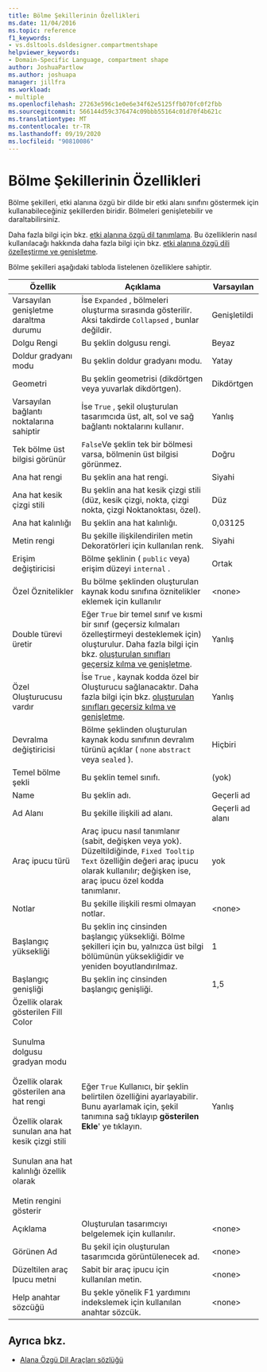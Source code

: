 ```yaml
---
title: Bölme Şekillerinin Özellikleri
ms.date: 11/04/2016
ms.topic: reference
f1_keywords:
- vs.dsltools.dsldesigner.compartmentshape
helpviewer_keywords:
- Domain-Specific Language, compartment shape
author: JoshuaPartlow
ms.author: joshuapa
manager: jillfra
ms.workload:
- multiple
ms.openlocfilehash: 27263e596c1e0e6e34f62e5125ffb070fc0f2fbb
ms.sourcegitcommit: 566144d59c376474c09bbb55164c01d70f4b621c
ms.translationtype: MT
ms.contentlocale: tr-TR
ms.lasthandoff: 09/19/2020
ms.locfileid: "90810086"
---
```

# <a name="properties-of-compartment-shapes"></a>Bölme Şekillerinin Özellikleri
Bölme şekilleri, etki alanına özgü bir dilde bir etki alanı sınıfını göstermek için kullanabileceğiniz şekillerden biridir. Bölmeleri genişletebilir ve daraltabilirsiniz.

 Daha fazla bilgi için bkz. [etki alanına özgü dil tanımlama](../modeling/how-to-define-a-domain-specific-language.md). Bu özelliklerin nasıl kullanılacağı hakkında daha fazla bilgi için bkz. [etki alanına özgü dili özelleştirme ve genişletme](../modeling/customizing-and-extending-a-domain-specific-language.md).

 Bölme şekilleri aşağıdaki tabloda listelenen özelliklere sahiptir.

|Özellik|Açıklama|Varsayılan|
|-|-|-|
|Varsayılan genişletme daraltma durumu|İse `Expanded` , bölmeleri oluşturma sırasında gösterilir. Aksi takdirde `Collapsed` , bunlar değildir.|Genişletildi|
|Dolgu Rengi|Bu şeklin dolgusu rengi.|Beyaz|
|Doldur gradyanı modu|Bu şeklin doldur gradyanı modu.|Yatay|
|Geometri|Bu şeklin geometrisi (dikdörtgen veya yuvarlak dikdörtgen).|Dikdörtgen|
|Varsayılan bağlantı noktalarına sahiptir|İse `True` , şekil oluşturulan tasarımcıda üst, alt, sol ve sağ bağlantı noktalarını kullanır.|Yanlış|
|Tek bölme üst bilgisi görünür|`False`Ve şeklin tek bir bölmesi varsa, bölmenin üst bilgisi görünmez.|Doğru|
|Ana hat rengi|Bu şeklin ana hat rengi.|Siyahi|
|Ana hat kesik çizgi stili|Bu şeklin ana hat kesik çizgi stili (düz, kesik çizgi, nokta, çizgi nokta, çizgi Noktanoktası, özel).|Düz|
|Ana hat kalınlığı|Bu şeklin ana hat kalınlığı.|0,03125|
|Metin rengi|Bu şekille ilişkilendirilen metin Dekoratörleri için kullanılan renk.|Siyahi|
|Erişim değiştiricisi|Bölme şeklinin ( `public` veya) erişim düzeyi `internal` .|Ortak|
|Özel Öznitelikler|Bu bölme şeklinden oluşturulan kaynak kodu sınıfına öznitelikler eklemek için kullanılır|\<none>|
|Double türevi üretir|Eğer `True` bir temel sınıf ve kısmi bir sınıf (geçersiz kılmaları özelleştirmeyi desteklemek için) oluşturulur. Daha fazla bilgi için bkz. [oluşturulan sınıfları geçersiz kılma ve genişletme](../modeling/overriding-and-extending-the-generated-classes.md).|Yanlış|
|Özel Oluşturucusu vardır|İse `True` , kaynak kodda özel bir Oluşturucu sağlanacaktır. Daha fazla bilgi için bkz. [oluşturulan sınıfları geçersiz kılma ve genişletme](../modeling/overriding-and-extending-the-generated-classes.md).|Yanlış|
|Devralma değiştiricisi|Bölme şeklinden oluşturulan kaynak kodu sınıfının devralım türünü açıklar ( `none` `abstract` veya `sealed` ).|Hiçbiri|
|Temel bölme şekli|Bu şeklin temel sınıfı.|(yok)|
|Name|Bu şeklin adı.|Geçerli ad|
|Ad Alanı|Bu şekille ilişkili ad alanı.|Geçerli ad alanı|
|Araç ipucu türü|Araç ipucu nasıl tanımlanır (sabit, değişken veya yok). Düzeltildiğinde, `Fixed Tooltip Text` özelliğin değeri araç ipucu olarak kullanılır; değişken ise, araç ipucu özel kodda tanımlanır.|yok|
|Notlar|Bu şekille ilişkili resmi olmayan notlar.|\<none>|
|Başlangıç yüksekliği|Bu şeklin inç cinsinden başlangıç yüksekliği. Bölme şekilleri için bu, yalnızca üst bilgi bölümünün yüksekliğidir ve yeniden boyutlandırılmaz.|1|
|Başlangıç genişliği|Bu şeklin inç cinsinden başlangıç genişliği.|1,5|
|Özellik olarak gösterilen Fill Color<br /><br /> Sunulma dolgusu gradyan modu<br /><br /> Özellik olarak gösterilen ana hat rengi<br /><br /> Özellik olarak sunulan ana hat kesik çizgi stili<br /><br /> Sunulan ana hat kalınlığı özellik olarak<br /><br /> Metin rengini gösterir|Eğer `True` Kullanıcı, bir şeklin belirtilen özelliğini ayarlayabilir. Bunu ayarlamak için, şekil tanımına sağ tıklayıp **gösterilen Ekle**' ye tıklayın.|Yanlış|
|Açıklama|Oluşturulan tasarımcıyı belgelemek için kullanılır.|\<none>|
|Görünen Ad|Bu şekil için oluşturulan tasarımcıda görüntülenecek ad.|\<none>|
|Düzeltilen araç Ipucu metni|Sabit bir araç ipucu için kullanılan metin.|\<none>|
|Help anahtar sözcüğü|Bu şekle yönelik F1 yardımını indekslemek için kullanılan anahtar sözcük.|\<none>|

## <a name="see-also"></a>Ayrıca bkz.

- [Alana Özgü Dil Araçları sözlüğü](/previous-versions/bb126564(v=vs.100))